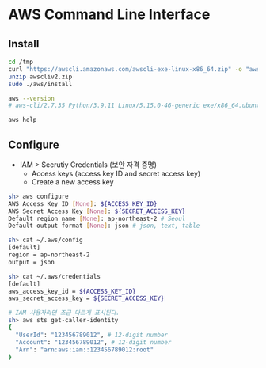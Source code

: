 # AWS Command Line Interface

## Install

```sh
cd /tmp
curl "https://awscli.amazonaws.com/awscli-exe-linux-x86_64.zip" -o "awscliv2.zip"
unzip awscliv2.zip
sudo ./aws/install
```

```sh
aws --version
# aws-cli/2.7.35 Python/3.9.11 Linux/5.15.0-46-generic exe/x86_64.ubuntu.20 prompt/off
```

```sh
aws help
```

## Configure

- IAM > Secrutiy Credentials (보안 자격 증명)
  - Access keys (access key ID and secret access key)
  - Create a new access key

```sh
sh> aws configure
AWS Access Key ID [None]: ${ACCESS_KEY_ID}
AWS Secret Access Key [None]: ${SECRET_ACCESS_KEY}
Default region name [None]: ap-northeast-2 # Seoul
Default output format [None]: json # json, text, table
```

```sh
sh> cat ~/.aws/config
[default]
region = ap-northeast-2
output = json
```

```sh
sh> cat ~/.aws/credentials
[default]
aws_access_key_id = ${ACCESS_KEY_ID}
aws_secret_access_key = ${SECRET_ACCESS_KEY}
```

```sh
# IAM 사용자라면 조금 다르게 표시된다.
sh> aws sts get-caller-identity
{
  "UserId": "123456789012", # 12-digit number
  "Account": "123456789012", # 12-digit number
  "Arn": "arn:aws:iam::123456789012:root"
}
```
